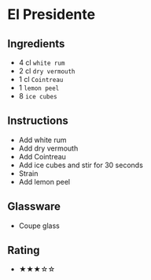 # El Presidente

## Ingredients
- 4 cl `white rum`
- 2 cl `dry vermouth`
- 1 cl `Cointreau`
- 1 `lemon peel`
- 8 `ice cubes`

## Instructions
- Add white rum
- Add dry vermouth
- Add Cointreau
- Add ice cubes and stir for 30 seconds
- Strain
- Add lemon peel

## Glassware
- Coupe glass

## Rating
- ★★★☆☆